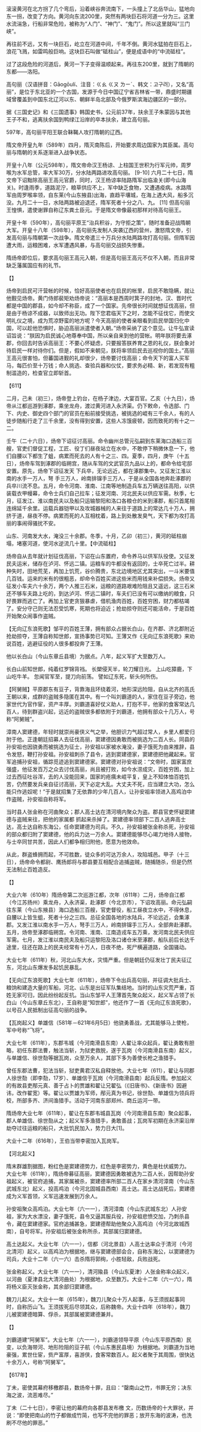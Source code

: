 

滚滚黄河在北方拐了几个弯后，沿着峡谷奔流南下，一头撞上了北岳华山，猛地向东一拐，改变了方向。黄河向东流200里，突然有两块巨石将河道一分为三。这里水流湍急，行船非常危险，被称为“人门”、“神门”、“鬼门”。所以这里就叫“三门峡”。

再往前不远，又有一块巨石，屹立在河道中间，千年不倒。黄河水猛拍在巨石上，浪花飞溅，如雷鸣般巨响。这块巨石叫做“砥柱山”，便是成语中的“中流砥柱”。

过了这段危险的河道后，黄河一下子变得温顺起来。再往东200里，就到了隋朝的东都——洛阳。















高句丽（汉语拼音：Gāogōulí、注音：ㄍㄠ ㄍㄡ ㄌㄧˊ、韩文：고구려），又名“高丽”，是位于东北亚的一个古国，发源于今日中国辽宁省吉林省一带，鼎盛时期疆域曾覆盖到中国东北辽河以东、朝鲜半岛北部及今俄罗斯滨海边疆区的一部分。

据《三国史记》和《三国遗事》韩国史书，公元前37年，扶余王子朱蒙因与其他王子不和，逃离扶余国到鸭绿江沿岸的卒本扶余，建立高句丽。





597年，高句丽平阳王联合靺鞨人攻打隋朝的辽西。

隋文帝开皇九年（589年）四月，隋灭南陈后，开始要求周边国家为其臣属。高句丽与隋朝的关系逐渐进入战争状态。



开皇十八年（公元598年），隋文帝命汉王杨谅、上柱国王世积为行军元帅，周罗喉为水军总管，率大军30万，分水陆两路进攻高句丽。 [9-10]  六月二十七日，隋文帝下诏黜除高丽王高元官爵，同时，汉王杨谅率陆路隋军出临渝关(即今山海关)。时逢雨季，道路泥泞，粮草供应不上，军中缺乏食物，又遭遇疫病。水路隋军由周罗喉率领，自东莱(今山东掖县)出海，直趋平壤城，在海上遇大风，船多沉没。九月二十一日，水陆两路被迫退还，隋军死者十分之八、九。 [11]  但高句丽王惶惧，遣使谢罪自称辽东粪土臣元。于是隋文帝像最初那样对待高句丽王。

开皇十年（590年），高句丽平原王“治兵积谷，为守拒之策”，随时准备迎战隋朝大军。开皇十八年（598年），高句丽先发制人突袭辽西的营州，激怒隋文帝，引发高句丽与隋朝第一次战争。隋文帝遣三十万兵分水陆两路攻打高句丽。但隋军因遭大雨，运粮困难，水军遭遇风暴，与高句丽交战损失惨重。



隋炀帝即位后，要求高句丽王高元入朝，但是高句丽王高元不仅不入朝，而且非常缺乏藩属国应有的礼节。

【】

炀帝到启民可汗营帐的时候，恰好高丽使者也在启民的帐里，启民不敢隐瞒，就让他觐见炀帝。黄门侍郎裴矩劝炀帝说：“高丽本是西周时箕子的封地，汉、晋时代都是中国的郡县，如今却不称臣，成了一个国家。先帝很长时间就想征伐高丽，但是由于杨谅不成器，以致师出无功。陛下您君临天下之时，怎能不征伐它，而使文明礼仪之境，成为荒凉野蛮的地方呢？今天高丽的使者亲眼看到启民举国归化中国，可以趁他恐惧时，胁迫高丽派遣使者入朝。”炀帝采纳了这个意见。让牛弘宣读诏旨说：“朕因为启民诚心地尊奉中国，所以亲自来到他的营帐。明年朕将要去涿郡，你回去时告诉高丽王：不要心怀疑虑，只要报答朕养育之恩的礼仪，朕会象对待启民一样对待你们。但是，假如不来朝见，朕将率领启民去巡视你的国土。”高丽王高元很害怕，但蕃国进觐的礼却很少，炀帝要讨伐高丽；命令天下的富人买军马，每匹价至十万钱；命人挑选、查验兵器和仪仗，要求务必精、新，若发现有粗制滥造的，检查官立即斩首。

【611】

二月，己未（初三），炀帝登上钓台，在杨子津边，大宴百官。乙亥（十九日），炀帝从江都巡游到涿郡，乘坐龙舟，渡过黄河进入永济渠。仍下敕命，令选部、门下、内史、御史四个部门的官员在船前接受挑选，被挑选的崐有三千余人，有的人徒步随船行走了三千余里，没有得到安置，这些人冻饿疲顿，因而致死的有十之一二。

壬午（二十六日），炀帝下诏征讨高丽。命令幽州总管元弘嗣到东莱海口造船三百艘，官吏们督促工程，工匠、役丁们昼夜站立在水中，不敢停下稍微休息一下，他们自腰以下都生了蛆，病累而死去的人有十之三、四。夏季，四月，庚午（十五日），炀帝车驾到涿郡的临朔宫，随从车驾的文武官员九品以上的，都命令给宅邸安置。原先，炀帝下诏征发天 下兵卒，无论远近，都在涿郡集中。又征发江淮以南的水手一万人，弩 手三万人，岭南排镩手三万人，于是从全国各地奔赴涿郡的兵卒川流不息。五月，命令河南、淮南、江南等地制造兵车五万辆送往高阳，以供装载衣甲幔幕，命令士兵们自己拉车；征发河南、河北民夫以供应军需。秋季，七月，征发江、淮以南民夫以及船只运输黎阳和洛口各粮仓的米到涿郡，船只首尾相连绵延千余里。运载兵器铠甲以及攻城器械的人来往于道路上的常达几十万人，拥挤于道，昼夜不停。病累而死的人互相枕着，路上到处散发臭气，天下都为攻打高丽的事闹得骚扰不安。

山东、河南发大水，淹没三十余郡。冬季，十月，乙卯（初三），黄河的砥柱崩塌，堵塞河道，使河水逆流几十里。【中流砥柱】

炀帝自从去年就计划征伐高丽，下诏在山东置府，命令养马以供军队役使。又征发民夫运米，储存在泸河、怀远二镇。运粮车的牛都没有返回的，士卒死亡过半。耕种失时，田地荒芜，再加上饥荒，谷价腾贵，东北边境地区尤其突出，一斗米要值几百钱。运来的米有的很粗恶，却命令百姓买进这些米而用钱来补偿损失。炀帝又征发小车夫六十余万，两个人推三石米，运粮的道路艰难险阻且又遥远，这三石米还不够车夫路上吃的，到达泸河、怀远二镇时，车夫们已没有可以缴纳的粮食，只好畏罪而逃亡了。再加上官吏贪狠暴虐，借机渔肉百姓，百姓穷困，财力都枯竭了。安分守己则无法忍受饥寒，死期也将迫近；抢劫掠夺则还可能活命，于是百姓开始聚众闹事作盗贼。

【无向辽东浪死歌】邹平的百姓王薄，拥有部众占据长白山，在齐郡、济北郡附近抢劫掠夺，王薄自称知世郎，宣扬事势已可知。王薄又作《无向辽东浪死歌》来劝说百姓，逃避征役的人很多都投奔了王薄。

他以长白山（今山东章丘县境）为据点。八年，起义军扩大至数万人。

长白山前知世郎，纯着红罗锦背裆。
长槊侵天半，轮刀耀日光。
上山吃獐鹿，下山吃牛羊。
忽闻官军至，提刀向前荡。
譬如辽东死，斩头何所伤。



【阿舅贼】平原郡东有豆子，背靠海且环绕着河，地形深远险阻，自从北齐的高氏王朝以来，成群的盗贼多隐匿在其中。有一个叫刘霸道的人，家住在豆子旁边，他家世代为官作宦，资产丰厚。刘霸道喜好仗义助人，打抱不平，他家的食客常达几百人，待到群盗兴起，远近的盗贼很多都依附于刘霸道，他拥有部众十几万人，号称“阿舅贼”。

漳南人窦建德，年轻时就崇尚豪侠义气之举，他胆识力气超过常人，乡里人都爱归附于他。正逢朝廷招募人去征伐高丽，窦建德因勇敢而被挑选为二百人长。同县的孙安祖也因骁勇而被挑选为征士，孙安祖以家被水淹没，妻子饿死为由来推辞，县令发怒，鞭打孙安祖。孙安祖刺杀了县令，逃到窦建德家，窦建德把他藏起来。官军追捕孙安祖，循踪觅迹追到窦建德家。窦建德对孙安祖说：“文帝时，国家富庶强盛，他征发百万之众去讨伐高丽，尚且被打败，如今水涝成灾，百姓穷困，加上过去西征吐谷浑，去的人没能回来，国家的疮痍未崐平复，皇上不知体恤百姓饥苦，仍然要发兵亲自征讨高丽，天下必定大乱。大丈夫不死，应当建立大功，怎么能只作逃奴呢！”于是就招集了无依靠的少年几百人，让孙安祖率领进入高鸡泊中作盗贼，孙安祖自称将军。

当时县人张金称在河曲聚众；郡人高士达在清河境内聚众为盗。郡县官吏怀疑窦建德与盗贼来往，把他的家属都 抓起来杀掉了。窦建德率领部下二百人逃奔高士达，高士达自称东海公，任命窦建德为司兵。不久，孙安祖被张金称杀死，孙安祖的部众都归附了窦建德，他的兵力达一万余人。窦建德能够尽心竭力地待人接物，与士卒同甘共苦，因此人们都争相归附他，愿意为他效命。



从此，群盗蜂拥而起，不可胜数，徒众多的可达万余人，攻陷城邑。甲子（十三日），炀帝命令都尉、鹰扬郎将与郡县要互相配合追捕盗贼，随捕随杀，但是仍然无法制止百姓造反。



【】

大业六年（610年）隋炀帝第二次巡游江都，次年（611年）二月，炀帝自江都（今江苏扬州）乘龙舟，入永济渠，赴涿郡（今北京市），下诏攻高丽。命元弘嗣往东莱（今山东掖县）海口造船三百艘，官吏督役，船工昼夜立水中，不得休息，自腰以上皆生蛆，死者十分之三四。总征全国各地的水陆兵，不论远近，会集涿郡。又发江淮以南水手一万人，弩手三万人，岭南排镩手三万人，全部奔赴涿郡。五月，炀帝至涿郡临朔宫。令河南、淮南、江南造戎车五万乘，发河南北民夫供应军需。七月，发江淮以南民夫及船只运黎阳及洛口诸仓米至涿郡，船队前后长达千途里，往还在路上的民夫经常有十万人，日夜不绝，死尸横遍道路，全国骚动。

大业七年（611年）秋，河北山东大水，灾情严重。但是朝廷仍征发壮丁民夫征辽东，河北山东爆发多起饥民暴乱。



【无向辽东浪死歌】大业七年（611年），炀帝下令出兵高句丽，并征调大批兵士、粮饷和建造大量的军船，河北、山东是出征军队集结地。当时的山东灾荒严重，百姓无家可归，因此纷纷起反抗。当山东邹平人王薄首先聚众起义，起义军占领了长白山（今山东章丘东北），王自称是“知世郎”，他还作了一首《无向辽东浪死歌》，以号召人民抵制出征高句丽的战争。



【瓦岗起义】单雄信（581年－621年6月5日）他骁勇善战，尤其能够马上使枪，军中号称“飞将”。

大业七年（611年），东郡韦城（今河南滑县东南）人翟让率众起兵，翟让勇敢有胆略，初任东郡法曹，触法当斩，为狱吏救脱，遂于瓦岗（今河南滑县东南）起义，与单雄信、徐世𪟝等据瓦岗，众至万余人，其部下多为善使长枪之渔猎手。

曾任东郡法曹，犯法当斩，狱吏黄君汉私自释放他。大业七年（611），翟让与同郡人徐世𪟝（即李𪟝，17岁）、单雄信于瓦岗（今河南滑县南）起兵反隋。参加起义的有故县吏邴元真、善于占卜的贾雄和翟让兄翟弘（《旧唐书》、《新唐书》因避讳，改作翟宽）等。翟让以贾雄为军师，邴元真为书记，徐世𪟝、单雄信为领兵将校，所部多齐、济间渔猎手。活动于河南东部郑州、商丘运河一带。

隋炀帝大业七年（611年），翟让在东郡韦城县瓦岗（今河南滑县东南）聚众起事，郡人单雄信、徐世𪟝从之；起义军多渔猎手，勇敢善战；瓦岗军初期在永济渠沿岸劫夺过往运粮的船只，大批饥民加入，势力日大[1]。



大业十二年（616年），王伯当带李密加入瓦岗军。

【河北起义】

隋末群雄割据图，粉红色是窦建德势力，红色是李密势力，黄色是杜伏威势力。
大业七年（611年），隋炀帝募征高丽，窦建德因勇敢被选为二百人长，因帮助孙安祖起义，被官府追捕，其家属被杀，窦建德率所部二百人在家乡清河漳南（今山东武城东北）起义，投高鸡泊（今河北固城县西南）高士达。高士达战死后，窦建德成为义军首领，义军迅速发展到万余人。



孙安祖聚众高鸡泊。大业七年（六一一），清河漳南（今山东武城东北）人孙安祖，家为大水漂没，妻子饿死，县令又逼其服兵役，孙安祖悲愤交加，乃刺杀县令，藏在窦建德家。官府追捕甚急，窦建德帮助他聚众入高鸡泊（今河北故城西南），自号将军。孙安祖后被张金称所杀，其部属归窦建德。

高土达起义。大业七年（六一一），信都（河北景县）人高士达率众于清河（今河北清河）起义，以高鸡泊为根据地，继与窦建德部会合，自称东海公，以窦建德为司兵，大业十二年（六一六）击杀隋将郭绚，小胜轻敌，兵败战死。

张金称起义。大业七年（六一一），清河隃县（今山东夏津）人张金称率众起义，以河曲（夏津县北大清河曲处）为根据地，众至数万。大业十二年（六一六），隋将杨义臣灭张金称，其余部归窦建德。

魏刀儿起义。大业十一年（615年），魏刀儿聚众十万人起事，与王须拔起事同时，自称历山飞。王须拔死后尽领其众，后称魏帝。大业十四年（618年），魏刀儿被窦建德暗算、俘杀，其部属被窦建德兼并。

【】

刘霸道建“阿舅军”。大业七年（六一一），刘霸道领导平原（今山东平原西南）民变，以负海带河、地形险阻的豆子航（今山东惠民县境）为根据地。刘霸道为当地豪强，累世仕宦，赀产富厚，喜游侠，食客常数百人。起义者聚于其周围，很快达十余万人，号称“阿舅军”。



【617年】

丁未，密使其幕府移檄郡县，数炀帝十罪，且曰：“罄南山之竹，书罪无穷；决东海之波，流恶难尽。”

丁未（二十七日），李密让他的幕府向各郡县发布檄 文，历数炀帝的十大罪状，并说：“即使把南山的竹子都做成竹简，也写不完他的罪恶；放开东海的波涛，也洗刷不尽他的罪恶。”